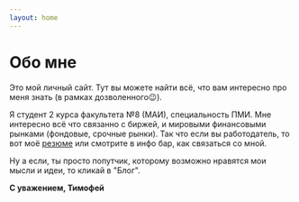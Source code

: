```yaml
---
layout: home
---
```

# Обо мне
Это мой личный сайт. Тут вы можете найти всё, что вам интересно про меня знать (в рамках дозволенного😉). 

Я студент 2 курса факультета №8 (МАИ), специальность ПМИ. Мне интересно всё что связанно с биржей, и мировыми финансовыми рынками (фондовые, срочные рынки). Так что если вы работодатель, то вот моё [резюме](https://hh.ru/resume/f20c47f7ff02dcdb640039ed1f7a4770583567) или смотрите в инфо бар, как связаться со мной.

Ну а если, ты просто попутчик, которому возможно нравятся мои мысли и идеи, то кликай в "Блог".

**С уважением, Тимофей**
